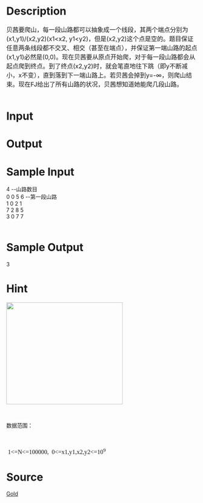 
# Description

<div class="content"><div><span style="font-size: 12pt">贝茜要爬山，每一段山路都可以抽象成一个线段，其两个端点分别为</span><span style="font-size: 12pt">(x1,y1)/(x2,y2)(x1&lt;x2, y1&lt;y2)</span><span style="font-size: 12pt">，但是</span><span style="font-size: 12pt">(x2,y2)</span><span style="font-size: 12pt">这个点是空的。题目保证任意两条线段都不交叉、相交（甚至在端点），并保证第一端山路的起点</span><span style="font-size: 12pt">(x1,y1)</span><span style="font-size: 12pt">必然是</span><span style="font-size: 12pt">(0,0)</span><span style="font-size: 12pt">。现在贝茜要从原点开始爬，对于每一段山路都会从起点爬到终点。到了终点</span><span style="font-size: 12pt">(x2,y2)</span><span style="font-size: 12pt">时，就会笔直地往下跳（即</span><span style="font-size: 12pt">y</span><span style="font-size: 12pt">不断减小，</span><span style="font-size: 12pt">x</span><span style="font-size: 12pt">不变），直到落到下一端山路上。若贝茜会掉到</span><span style="font-size: 12pt">y=-</span><span style="font-size: 12pt">∞，则爬山结束。现在</span><span style="font-size: 12pt">FJ</span><span style="font-size: 12pt">给出了所有山路的状况，贝茜想知道她能爬几段山路。</span></div>
<div> </div></div>

# Input

<div class="content"></div>

# Output

<div class="content"></div>

# Sample Input

<div class="content"><span class="sampledata">4        --山路数目<br/>
0 0 5 6   --第一段山路<br/>
1 0 2 1<br/>
7 2 8 5<br/>
3 0 7 7<br/>
 <br/>
</span></div>

# Sample Output

<div class="content"><span class="sampledata">3</span></div>

# Hint

<div class="content"><p></p><p><img height="269" alt="" width="307" src="/source/bzoj/3076/img/aHR0cHM6Ly9seWRzeS5jb20vSnVkZ2VPbmxpbmUvdXBsb2FkLzIwMTMwMy8xMS5qcGc=.jpg"/></p><br/>
<p>数据范围：<br/><br/>
</p><br/>
<p class="MsoNormal" style="margin: 0cm 0cm 0pt"><span lang="EN-US" style="font-size: 12pt"><font face="Calibri"><span style="mso-spacerun: yes"> </span>1&lt;=N&lt;=100000,<span style="mso-spacerun: yes">  </span>0&lt;=x1,y1,x2,y2&lt;=10<sup>9</sup></font><o:p></o:p></span></p><p></p></div>

# Source

<div class="content"><p><a href="problemset.php?search=Gold">Gold</a></p></div>

